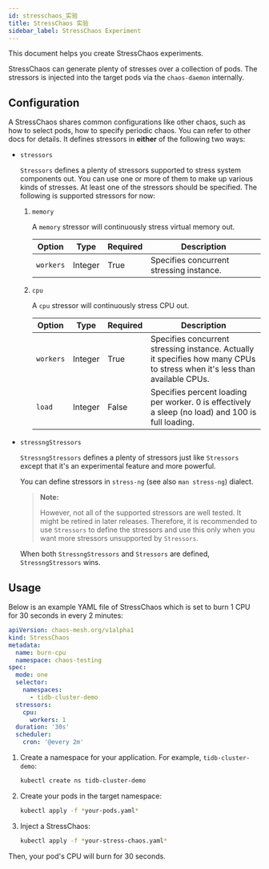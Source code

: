 ```yaml
---
id: stresschaos_实验
title: StressChaos 实验
sidebar_label: StressChaos Experiment
---
```


This document helps you create StressChaos experiments.

StressChaos can generate plenty of stresses over a collection of pods. The stressors is injected into the target pods via the `chaos-daemon` internally.

## Configuration

A StressChaos shares common configurations like other chaos, such as how to select pods, how to specify periodic chaos. You can refer to other docs for details. It defines stressors in **either** of the following two ways:

- `stressors`

  `Stressors` defines a plenty of stressors supported to stress system components out. You can use one or more of them to make up various kinds of stresses. At least one of the stressors should be specified. The following is supported stressors for now:

  1. `memory`

     A `memory` stressor will continuously stress virtual memory out.

     | Option    | Type    | Required | Description                              |
     | --------- | ------- | -------- | ---------------------------------------- |
     | `workers` | Integer | True     | Specifies concurrent stressing instance. |

  2. `cpu`

     A `cpu` stressor will continuously stress CPU out.

     | Option    | Type    | Required | Description                                                                                                                |
     | --------- | ------- | -------- | -------------------------------------------------------------------------------------------------------------------------- |
     | `workers` | Integer | True     | Specifies concurrent stressing instance. Actually it specifies how many CPUs to stress when it's less than available CPUs. |
     | `load`    | Integer | False    | Specifies percent loading per worker. 0 is effectively a sleep (no load) and 100 is full loading.                          |

- `stressngStressors`

  `StressngStressors` defines a plenty of stressors just like `Stressors` except that it's an experimental feature and more powerful.

  You can define stressors in `stress-ng` (see also `man stress-ng`) dialect.

  > **Note:**
  > 
  > However, not all of the supported stressors are well tested. It might be retired in later releases. Therefore, it is recommended to use `Stressors` to define the stressors and use this only when you want more stressors unsupported by `Stressors`.

  When both `StressngStressors` and `Stressors` are defined, `StressngStressors` wins.

## Usage

Below is an example YAML file of StressChaos which is set to burn 1 CPU for 30 seconds in every 2 minutes:

```yaml
apiVersion: chaos-mesh.org/v1alpha1
kind: StressChaos
metadata:
  name: burn-cpu
  namespace: chaos-testing
spec:
  mode: one
  selector:
    namespaces:
      - tidb-cluster-demo
  stressors:
    cpu:
      workers: 1
  duration: '30s'
  scheduler:
    cron: '@every 2m'
```

1. Create a namespace for your application. For example, `tidb-cluster-demo`:

   ```bash
   kubectl create ns tidb-cluster-demo
   ```

2. Create your pods in the target namespace:

   ```bash
   kubectl apply -f *your-pods.yaml*
   ```

3. Inject a StressChaos:

   ```bash
   kubectl apply -f *your-stress-chaos.yaml*
   ```

Then, your pod's CPU will burn for 30 seconds.
